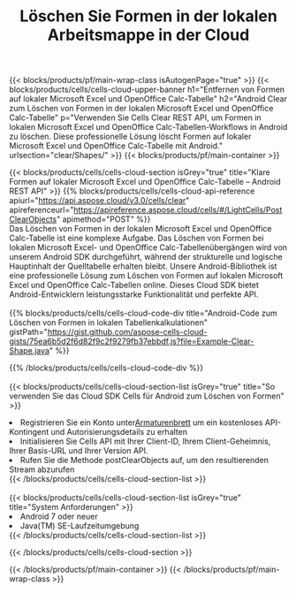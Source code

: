 ﻿---
title:  Löschen Sie Formen in der lokalen Arbeitsmappe in der Cloud
description: Cloud-APIs und SDKs zum Löschen von Formen unter Microsoft Excel und OpenOffice Calc. Klare Formen in lokalen Tabellenkalkulationen durch die Cells Cloud API. SDK unterstützt verschiedene Entwicklungssprachen. Dazu gehören Android, C#, Go, Java, NodeJS, Perl, PHP, Python, Ruby und Swift.
---
{{< blocks/products/pf/main-wrap-class isAutogenPage="true" >}}
{{< blocks/products/cells/cells-cloud-upper-banner h1="Entfernen von Formen auf lokaler Microsoft Excel und OpenOffice Calc-Tabelle" h2="Android Clear zum Löschen von Formen in der lokalen Microsoft Excel und OpenOffice Calc-Tabelle" p="Verwenden Sie Cells Clear REST API, um Formen in lokalen Microsoft Excel und OpenOffice Calc-Tabellen-Workflows in Android zu löschen. Diese professionelle Lösung löscht Formen auf lokaler Microsoft Excel und OpenOffice Calc-Tabelle mit Android." urlsection="clear/Shapes/" >}}
{{< blocks/products/pf/main-container >}}

{{< blocks/products/cells/cells-cloud-section isGrey="true" title="Klare Formen auf lokaler Microsoft Excel und OpenOffice Calc-Tabelle – Android REST API" >}}
{{% blocks/products/cells/cells-cloud-api-reference apiurl="https://api.aspose.cloud/v3.0/cells/clear" apireferenceurl="https://apireference.aspose.cloud/cells/#/LightCells/PostClearObjects" apimethod="POST" %}}
<br/>
Das Löschen von Formen in der lokalen Microsoft Excel und OpenOffice Calc-Tabelle ist eine komplexe Aufgabe. Das Löschen von Formen bei lokalen Microsoft Excel- und OpenOffice Calc-Tabellenübergängen wird von unserem Android SDK durchgeführt, während der strukturelle und logische Hauptinhalt der Quelltabelle erhalten bleibt. Unsere Android-Bibliothek ist eine professionelle Lösung zum Löschen von Formen auf lokalen Microsoft Excel und OpenOffice Calc-Tabellen online. Dieses Cloud SDK bietet Android-Entwicklern leistungsstarke Funktionalität und perfekte API.
<br/>
<br/>
{{% blocks/products/cells/cells-cloud-code-div title="Android-Code zum Löschen von Formen in lokalen Tabellenkalkulationen" gistPath="https://gist.github.com/aspose-cells-cloud-gists/75ea6b5d2f6d82f9c2f9279fb37ebbdf.js?file=Example-Clear-Shape.java" %}}
  
{{% /blocks/products/cells/cells-cloud-code-div %}}
<br/>
<br/>
{{< blocks/products/cells/cells-cloud-section-list isGrey="true" title="So verwenden Sie das Cloud SDK Cells für Android zum Löschen von Formen" >}}
<li> Registrieren Sie ein Konto unter<a href="https://dashboard.aspose.cloud/">Armaturenbrett</a> um ein kostenloses API-Kontingent und Autorisierungsdetails zu erhalten</li>
<li>Initialisieren Sie Cells API mit Ihrer Client-ID, Ihrem Client-Geheimnis, Ihrer Basis-URL und Ihrer Version API.</li>
<li>Rufen Sie die Methode postClearObjects auf, um den resultierenden Stream abzurufen</li>
{{< /blocks/products/cells/cells-cloud-section-list >}}
<br/>
<br/>
{{< blocks/products/cells/cells-cloud-section-list isGrey="true" title="System Anforderungen" >}}
<li>Android 7 oder neuer</li>
<li>Java(TM) SE-Laufzeitumgebung</li>
{{< /blocks/products/cells/cells-cloud-section-list >}}

{{< /blocks/products/cells/cells-cloud-section >}}

{{< /blocks/products/pf/main-container >}}
{{< /blocks/products/pf/main-wrap-class >}}

